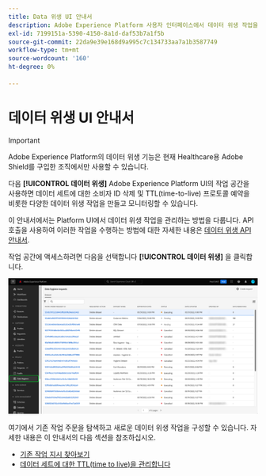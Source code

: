 ```yaml
---
title: Data 위생 UI 안내서
description: Adobe Experience Platform 사용자 인터페이스에서 데이터 위생 작업을 관리하는 방법을 알아봅니다.
exl-id: 7199151a-5390-4150-8a1d-daf53b7a1f5b
source-git-commit: 22da9e39e168d9a995c7c134733aa7a1b3587749
workflow-type: tm+mt
source-wordcount: '160'
ht-degree: 0%

---
```


# 데이터 위생 UI 안내서

>[!IMPORTANT]
>
>Adobe Experience Platform의 데이터 위생 기능은 현재 Healthcare용 Adobe Shield를 구입한 조직에서만 사용할 수 있습니다.

다음 **[!UICONTROL 데이터 위생]** Adobe Experience Platform UI의 작업 공간을 사용하면 데이터 세트에 대한 소비자 ID 삭제 및 TTL(time-to-live) 프로토콜 예약을 비롯한 다양한 데이터 위생 작업을 만들고 모니터링할 수 있습니다.

이 안내서에서는 Platform UI에서 데이터 위생 작업을 관리하는 방법을 다룹니다. API 호출을 사용하여 이러한 작업을 수행하는 방법에 대한 자세한 내용은 [데이터 위생 API 안내서](../api/overview.md).

작업 공간에 액세스하려면 다음을 선택합니다 **[!UICONTROL 데이터 위생]** 을 클릭합니다.

![이미지를 보여주는 이미지 [!UICONTROL 데이터 위생] 플랫폼 UI의 작업 영역](../images/ui/overview/home.png)

여기에서 기존 작업 주문을 탐색하고 새로운 데이터 위생 작업을 구성할 수 있습니다. 자세한 내용은 이 안내서의 다음 섹션을 참조하십시오.

* [기존 작업 지시 찾아보기](./browse.md)
* [데이터 세트에 대한 TTL(time to live)을 관리합니다](./ttl.md)

